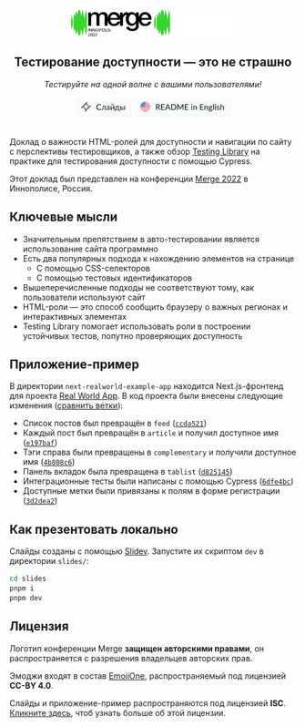 <div align="center">
  <img src="./slides/public/merge-conference-logo.svg#gh-light-mode-only" alt="Конференция Merge, Иннополис, 2022" height="48" />
  <img src="./.github/readme-assets/merge-conference-logo-dark.svg#gh-dark-mode-only" alt="Конференция Merge, Иннополис, 2022" height="48" />
  
  ## Тестирование доступности — это не страшно
  
  _Тестируйте на одной волне с вашими пользователями!_
  
  <!--<a>
    <img alt="Запись доклада" src="./.github/readme-assets/talk-ru.svg" height="36" /></a>-->
  <a href="https://illright.github.io/a11y-testing-is-not-scary/">
    <img alt="Слайды" src="https://github.com/illright/a11y-testing-is-not-scary/raw/main/.github/readme-assets/slides-ru.svg" height="36" /></a>
  <a href="./README.md">
    <img alt="README in English" src="./.github/readme-assets/readme-in-english.svg" height="36" /></a>
</div>

<br />

Доклад о важности HTML-ролей для доступности и навигации по сайту с перспективы тестировщиков, а также обзор [Testing Library](https://testing-library.com/) на практике для тестирования доступности с помощью Cypress.

Этот доклад был представлен на конференции [Merge 2022](https://mergeconf.ru/) в Иннополисе, Россия.

## Ключевые мысли

* Значительным препятствием в авто-тестировании является использование сайта программно
* Есть два популярных подхода к нахождению элементов на странице
  * С помощью CSS-селекторов
  * С помощью тестовых идентификаторов
* Вышеперечисленные подходы не соответствуют тому, как пользователи используют сайт
* HTML-роли — это способ сообщить браузеру о важных регионах и интерактивных элементах
* Testing Library помогает использовать роли в построении устойчивых тестов, попутно проверяющих доступность

## Приложение-пример

В директории `next-realworld-example-app` находится Next.js-фронтенд для проекта [Real World App](https://realworld.io/). В код проекта были внесены следующие изменения ([сравнить ветки](https://github.com/illright/next-realworld-example-app/compare/main...a11y)):

* Список постов был превращён в `feed` ([`ccda521`](https://github.com/illright/next-realworld-example-app/commit/ccda52106e7cec9208b1fa4d73dee88ee1b813b2))
* Каждый пост был превращён в `article` и получил доступное имя ([`e197baf`](https://github.com/illright/next-realworld-example-app/commit/e197baf8c7a66a62821d57c7a41de3980b02ee6d))
* Тэги справа были превращены в `complementary` и получили доступное имя ([`4b808c6`](https://github.com/illright/next-realworld-example-app/commit/4b808c670e96bd95d3d5ffc3a7f7c94a27b13612))
* Панель вкладок была превращена в `tablist` ([`d825145`](https://github.com/illright/next-realworld-example-app/commit/d825145b838cac08c5ca65723f71ca757bc000b6))
* Интеграционные тесты были написаны с помощью Cypress ([`6dfe4bc`](https://github.com/illright/next-realworld-example-app/commit/6dfe4bc1b85893be9859aec475c92b516201e75a))
* Доступные метки были привязаны к полям в форме регистрации ([`3d2dea2`](https://github.com/illright/next-realworld-example-app/commit/3d2dea2c918972df085bc8840099bb18ea452fdb))

## Как презентовать локально

Слайды созданы с помощью [Slidev](https://sli.dev). Запустите их скриптом `dev` в директории `slides/`:

```bash
cd slides
pnpm i
pnpm dev
```

## Лицензия

Логотип конференции Merge **защищен авторскими правами**, он распространяется с разрешения владельцев авторских прав.

Эмоджи входят в состав [EmojiOne](https://www.joypixels.com/), распространяемый под лицензией **CC-BY 4.0**.

Слайды и приложение-пример распространяются под лицензией **ISC**. [Кликните здесь](https://choosealicense.com/licenses/isc/), чтоб узнать больше об этой лицензии.


